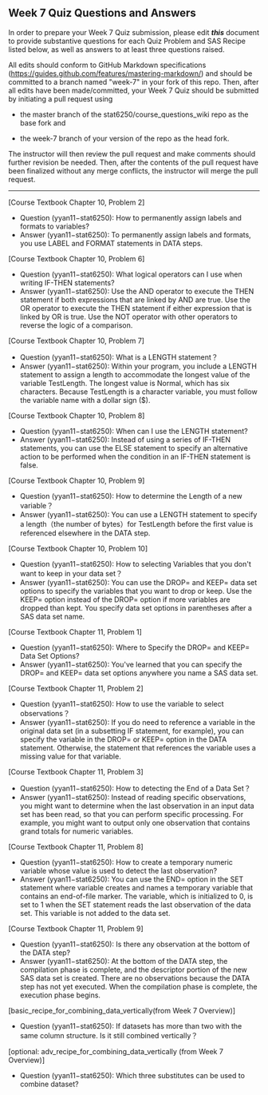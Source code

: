 ## Week 7 Quiz Questions and Answers

In order to prepare your Week 7 Quiz submission, please edit ***this*** document to provide substantive questions for each Quiz Problem and SAS Recipe listed below, as well as answers to at least three questions raised.

All edits should conform to GitHub Markdown specifications (https://guides.github.com/features/mastering-markdown/) and should be committed to a branch named "week-7" in your fork of this repo. Then, after all edits have been made/committed, your Week 7 Quiz should be submitted by initiating a pull request using

- the master branch of the stat6250/course_questions_wiki repo as the base fork and

- the week-7 branch of your version of the repo as the head fork.

The instructor will then review the pull request and make comments should further revision be needed. Then, after the contents of the pull request have been finalized without any merge conflicts, the instructor will merge the pull request.

********************************************************************************



[Course Textbook Chapter 10, Problem 2]
- Question (yyan11−stat6250): How to permanently assign labels and formats to variables?
- Answer (yyan11−stat6250): To permanently assign labels and formats, you use LABEL and FORMAT statements in DATA steps.



[Course Textbook Chapter 10, Problem 6]
- Question (yyan11−stat6250): What logical operators can I use when writing IF-THEN statements?
- Answer (yyan11−stat6250): Use the AND operator to execute the THEN statement if both expressions that are linked by AND are true. Use the OR operator to execute the THEN statement if either expression that is linked by OR is true. Use the NOT operator with other operators to reverse the logic of a comparison.



[Course Textbook Chapter 10, Problem 7]
- Question (yyan11−stat6250): What is a LENGTH statement？
- Answer (yyan11−stat6250): Within your program, you include a LENGTH statement to assign a length to accommodate the longest value of the variable TestLength. The longest value is Normal, which has six characters. Because TestLength is a character variable, you must follow the variable name with a dollar sign ($).



[Course Textbook Chapter 10, Problem 8]
- Question (yyan11−stat6250): When can I use the LENGTH statement?
- Answer (yyan11−stat6250): Instead of using a series of IF-THEN statements, you can use the ELSE statement to specify an alternative action to be performed when the condition in an IF-THEN statement is false. 



[Course Textbook Chapter 10, Problem 9]
- Question (yyan11−stat6250): How to determine the Length of a new variable？
- Answer (yyan11−stat6250): You can use a LENGTH statement to specify a length（the number of bytes）for TestLength before the first value is referenced elsewhere in the DATA step.



[Course Textbook Chapter 10, Problem 10]
- Question (yyan11−stat6250): How to selecting Variables that you don't want to keep in your data set？
- Answer (yyan11−stat6250): You can use the DROP= and KEEP= data set options to specify the variables that you want to drop or keep. Use the KEEP= option instead of the DROP= option if more variables are dropped than kept. You specify data set options in parentheses after a SAS data set name.



[Course Textbook Chapter 11, Problem 1]
- Question (yyan11−stat6250): Where to Specify the DROP= and KEEP= Data Set Options?
- Answer (yyan11−stat6250): You've learned that you can specify the DROP= and KEEP= data set options anywhere you name a SAS data set. 



[Course Textbook Chapter 11, Problem 2]
- Question (yyan11−stat6250): How to use the variable to select observations？
- Answer (yyan11−stat6250): If you do need to reference a variable in the original data set (in a subsetting IF statement, for example), you can specify the variable in the DROP= or KEEP= option in the DATA statement. Otherwise, the statement that references the variable uses a missing value for that variable.



[Course Textbook Chapter 11, Problem 3]
- Question (yyan11−stat6250): How to detecting the End of a Data Set？
- Answer (yyan11−stat6250): Instead of reading specific observations, you might want to determine when the last observation in an input data set has been read, so that you can perform specific processing. For example, you might want to output only one observation that contains grand totals for numeric variables.



[Course Textbook Chapter 11, Problem 8]
- Question (yyan11−stat6250): How to create a temporary numeric variable whose value is used to detect the last observation?
- Answer (yyan11−stat6250): You can use the END= option in the SET statement where variable creates and names a temporary variable that contains an end-of-file marker. The variable, which is initialized to 0, is set to 1 when the SET statement reads the last observation of the data set. This variable is not added to the data set. 



[Course Textbook Chapter 11, Problem 9]
- Question (yyan11−stat6250): Is there any observation at the bottom of the DATA step?
- Answer (yyan11−stat6250): At the bottom of the DATA step, the compilation phase is complete, and the descriptor portion of the new SAS data set is created. There are no observations because the DATA step has not yet executed.
When the compilation phase is complete, the execution phase begins.




[basic_recipe_for_combining_data_vertically(from Week 7 Overview)]
- Question (yyan11−stat6250): If datasets has more than two with the same column structure. Is it still combined vertically？



[optional: adv_recipe_for_combining_data_vertically (from Week 7 Overview)]
- Question (yyan11−stat6250): Which three substitutes can be used to combine dataset?


